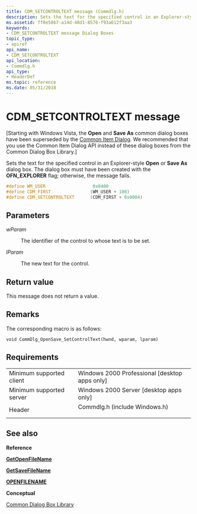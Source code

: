 ```yaml
---
title: CDM_SETCONTROLTEXT message (Commdlg.h)
description: Sets the text for the specified control in an Explorer-style Open or Save As dialog box.
ms.assetid: ff0e50b7-a14d-40d1-8576-f93a612f3aa3
keywords:
- CDM_SETCONTROLTEXT message Dialog Boxes
topic_type:
- apiref
api_name:
- CDM_SETCONTROLTEXT
api_location:
- Commdlg.h
api_type:
- HeaderDef
ms.topic: reference
ms.date: 05/31/2018
---
```


# CDM\_SETCONTROLTEXT message

\[Starting with Windows Vista, the **Open** and **Save As** common dialog boxes have been superseded by the [Common Item Dialog](/previous-versions/windows/desktop/legacy/bb776913(v=vs.85)). We recommended that you use the Common Item Dialog API instead of these dialog boxes from the Common Dialog Box Library.\]

Sets the text for the specified control in an Explorer-style **Open** or **Save As** dialog box. The dialog box must have been created with the **OFN\_EXPLORER** flag; otherwise, the message fails.


```C++
#define WM_USER                  0x0400
#define CDM_FIRST               (WM_USER + 100)
#define CDM_SETCONTROLTEXT      (CDM_FIRST + 0x0004)
```



## Parameters

<dl> <dt>

*wParam* 
</dt> <dd>

The identifier of the control to whose text is to be set.

</dd> <dt>

*lParam* 
</dt> <dd>

The new text for the control.

</dd> </dl>

## Return value

This message does not return a value.

## Remarks

The corresponding macro is as follows:

``` syntax
void CommDlg_OpenSave_SetControlText(hwnd, wparam, lparam)
```

## Requirements



|                                     |                                                                                                          |
|-------------------------------------|----------------------------------------------------------------------------------------------------------|
| Minimum supported client<br/> | Windows 2000 Professional \[desktop apps only\]<br/>                                               |
| Minimum supported server<br/> | Windows 2000 Server \[desktop apps only\]<br/>                                                     |
| Header<br/>                   | <dl> <dt>Commdlg.h (include Windows.h)</dt> </dl> |



## See also

<dl> <dt>

**Reference**
</dt> <dt>

[**GetOpenFileName**](/windows/desktop/api/Commdlg/nf-commdlg-getopenfilenamea)
</dt> <dt>

[**GetSaveFileName**](/windows/desktop/api/Commdlg/nf-commdlg-getsavefilenamea)
</dt> <dt>

[**OPENFILENAME**](/windows/win32/api/commdlg/ns-commdlg-openfilenamea)
</dt> <dt>

**Conceptual**
</dt> <dt>

[Common Dialog Box Library](common-dialog-box-library.md)
</dt> </dl>

 

